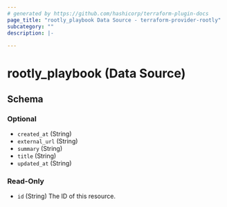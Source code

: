 ```yaml
---
# generated by https://github.com/hashicorp/terraform-plugin-docs
page_title: "rootly_playbook Data Source - terraform-provider-rootly"
subcategory: ""
description: |-
  
---
```


# rootly_playbook (Data Source)





<!-- schema generated by tfplugindocs -->
## Schema

### Optional

- `created_at` (String)
- `external_url` (String)
- `summary` (String)
- `title` (String)
- `updated_at` (String)

### Read-Only

- `id` (String) The ID of this resource.



